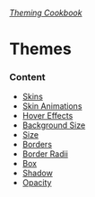 ###### [Theming Cookbook](../index.md)

# Themes

### Content
- [Skins](skins.md)
- [Skin Animations](skin-animations.md)
- [Hover Effects](hover-effects.md)
- [Background Size](background-size.md)
- [Size]()
- [Borders](borders.md)
- [Border Radii](border-radii.md)
- [Box]()
- [Shadow](box-shaddows.md)
- [Opacity](opacity.md)